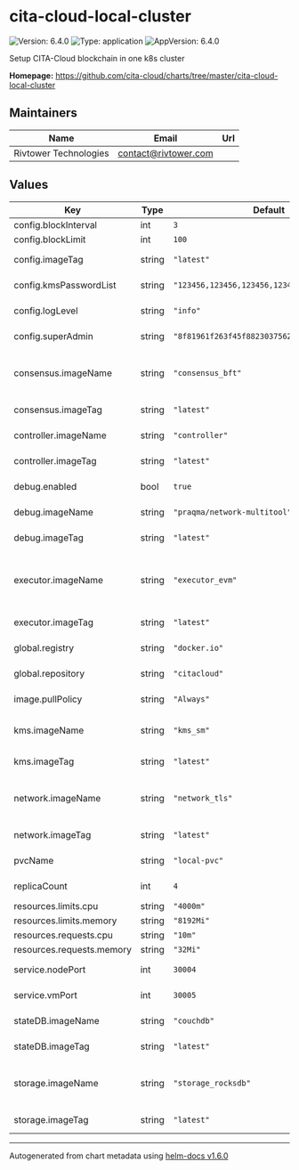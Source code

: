 # cita-cloud-local-cluster

![Version: 6.4.0](https://img.shields.io/badge/Version-6.4.0-informational?style=flat-square) ![Type: application](https://img.shields.io/badge/Type-application-informational?style=flat-square) ![AppVersion: 6.4.0](https://img.shields.io/badge/AppVersion-6.4.0-informational?style=flat-square)

Setup CITA-Cloud blockchain in one k8s cluster

**Homepage:** <https://github.com/cita-cloud/charts/tree/master/cita-cloud-local-cluster>

## Maintainers

| Name | Email | Url |
| ---- | ------ | --- |
| Rivtower Technologies | contact@rivtower.com |  |

## Values

| Key | Type | Default | Description |
|-----|------|---------|-------------|
| config.blockInterval | int | `3` | Chain's block interval. |
| config.blockLimit | int | `100` | Chain's block limit. |
| config.imageTag | string | `"latest"` | Image tag of cloud-config container. |
| config.kmsPasswordList | string | `"123456,123456,123456,123456"` | Password of kms for each node. |
| config.logLevel | string | `"info"` | Log level warn/info/debug/trace |
| config.superAdmin | string | `"8f81961f263f45f88230375623394c9301c033e7"` | Super admin account address. |
| consensus.imageName | string | `"consensus_bft"` | docker image of consensus container. consensus_raft or consensus_bft |
| consensus.imageTag | string | `"latest"` | Image tag of consensus container. |
| controller.imageName | string | `"controller"` | docker image of controller container. |
| controller.imageTag | string | `"latest"` | Image tag of controller container. |
| debug.enabled | bool | `true` | Is there a debug container in each pod? |
| debug.imageName | string | `"praqma/network-multitool"` | Image name of debug container. |
| debug.imageTag | string | `"latest"` | Image tag of debug container. |
| executor.imageName | string | `"executor_evm"` | docker image of executor container. executor_evm or executor_poc or executor_chaincode_ext |
| executor.imageTag | string | `"latest"` | Image tag of executor container. |
| global.registry | string | `"docker.io"` | You can specify the image registry. |
| global.repository | string | `"citacloud"` | You can specify the image repository. |
| image.pullPolicy | string | `"Always"` | pullPolicy for all docker images. |
| kms.imageName | string | `"kms_sm"` | docker image of kms container. kms_sm or kms_eth |
| kms.imageTag | string | `"latest"` | Image tag of kms container. |
| network.imageName | string | `"network_tls"` | docker image of network container. network_p2p or network_tls |
| network.imageTag | string | `"latest"` | Image tag of network container. |
| pvcName | string | `"local-pvc"` | Name of persistentVolumeClaim. |
| replicaCount | int | `4` | Count of blockchain nodes. |
| resources.limits.cpu | string | `"4000m"` | cpu limit |
| resources.limits.memory | string | `"8192Mi"` | memory limit |
| resources.requests.cpu | string | `"10m"` | cpu request |
| resources.requests.memory | string | `"32Mi"` | memory request |
| service.nodePort | int | `30004` | nodePort to expose controller RPC. |
| service.vmPort | int | `30005` | vmPort expose executor RPC |
| stateDB.imageName | string | `"couchdb"` | docker image of stateDB container. |
| stateDB.imageTag | string | `"latest"` | Image tag of stateDB container. |
| storage.imageName | string | `"storage_rocksdb"` | docker image of storage container. storage_rocksdb or storage_sqlite |
| storage.imageTag | string | `"latest"` | Image tag of storage container. |

----------------------------------------------
Autogenerated from chart metadata using [helm-docs v1.6.0](https://github.com/norwoodj/helm-docs/releases/v1.6.0)
